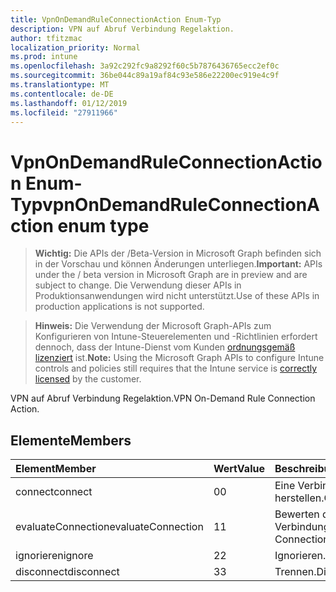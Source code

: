 ```yaml
---
title: VpnOnDemandRuleConnectionAction Enum-Typ
description: VPN auf Abruf Verbindung Regelaktion.
author: tfitzmac
localization_priority: Normal
ms.prod: intune
ms.openlocfilehash: 3a92c292fc9a8292f60c5b7876436765ecc2ef0c
ms.sourcegitcommit: 36be044c89a19af84c93e586e22200ec919e4c9f
ms.translationtype: MT
ms.contentlocale: de-DE
ms.lasthandoff: 01/12/2019
ms.locfileid: "27911966"
---
```

# <a name="vpnondemandruleconnectionaction-enum-type"></a><span data-ttu-id="bc249-103">VpnOnDemandRuleConnectionAction Enum-Typ</span><span class="sxs-lookup"><span data-stu-id="bc249-103">vpnOnDemandRuleConnectionAction enum type</span></span>

> <span data-ttu-id="bc249-104">**Wichtig:** Die APIs der /Beta-Version in Microsoft Graph befinden sich in der Vorschau und können Änderungen unterliegen.</span><span class="sxs-lookup"><span data-stu-id="bc249-104">**Important:** APIs under the / beta version in Microsoft Graph are in preview and are subject to change.</span></span> <span data-ttu-id="bc249-105">Die Verwendung dieser APIs in Produktionsanwendungen wird nicht unterstützt.</span><span class="sxs-lookup"><span data-stu-id="bc249-105">Use of these APIs in production applications is not supported.</span></span>

> <span data-ttu-id="bc249-106">**Hinweis:** Die Verwendung der Microsoft Graph-APIs zum Konfigurieren von Intune-Steuerelementen und -Richtlinien erfordert dennoch, dass der Intune-Dienst vom Kunden [ordnungsgemäß lizenziert](https://go.microsoft.com/fwlink/?linkid=839381) ist.</span><span class="sxs-lookup"><span data-stu-id="bc249-106">**Note:** Using the Microsoft Graph APIs to configure Intune controls and policies still requires that the Intune service is [correctly licensed](https://go.microsoft.com/fwlink/?linkid=839381) by the customer.</span></span>

<span data-ttu-id="bc249-107">VPN auf Abruf Verbindung Regelaktion.</span><span class="sxs-lookup"><span data-stu-id="bc249-107">VPN On-Demand Rule Connection Action.</span></span>
## <a name="members"></a><span data-ttu-id="bc249-108">Elemente</span><span class="sxs-lookup"><span data-stu-id="bc249-108">Members</span></span>
|<span data-ttu-id="bc249-109">Element</span><span class="sxs-lookup"><span data-stu-id="bc249-109">Member</span></span>|<span data-ttu-id="bc249-110">Wert</span><span class="sxs-lookup"><span data-stu-id="bc249-110">Value</span></span>|<span data-ttu-id="bc249-111">Beschreibung</span><span class="sxs-lookup"><span data-stu-id="bc249-111">Description</span></span>|
|:---|:---|:---|
|<span data-ttu-id="bc249-112">connect</span><span class="sxs-lookup"><span data-stu-id="bc249-112">connect</span></span>|<span data-ttu-id="bc249-113">0</span><span class="sxs-lookup"><span data-stu-id="bc249-113">0</span></span>|<span data-ttu-id="bc249-114">Eine Verbindung herstellen.</span><span class="sxs-lookup"><span data-stu-id="bc249-114">Connect.</span></span>|
|<span data-ttu-id="bc249-115">evaluateConnection</span><span class="sxs-lookup"><span data-stu-id="bc249-115">evaluateConnection</span></span>|<span data-ttu-id="bc249-116">1</span><span class="sxs-lookup"><span data-stu-id="bc249-116">1</span></span>|<span data-ttu-id="bc249-117">Bewerten der Verbindung.</span><span class="sxs-lookup"><span data-stu-id="bc249-117">Evaluate Connection.</span></span>|
|<span data-ttu-id="bc249-118">ignorieren</span><span class="sxs-lookup"><span data-stu-id="bc249-118">ignore</span></span>|<span data-ttu-id="bc249-119">2</span><span class="sxs-lookup"><span data-stu-id="bc249-119">2</span></span>|<span data-ttu-id="bc249-120">Ignorieren.</span><span class="sxs-lookup"><span data-stu-id="bc249-120">Ignore.</span></span>|
|<span data-ttu-id="bc249-121">disconnect</span><span class="sxs-lookup"><span data-stu-id="bc249-121">disconnect</span></span>|<span data-ttu-id="bc249-122">3</span><span class="sxs-lookup"><span data-stu-id="bc249-122">3</span></span>|<span data-ttu-id="bc249-123">Trennen.</span><span class="sxs-lookup"><span data-stu-id="bc249-123">Disconnect.</span></span>|





